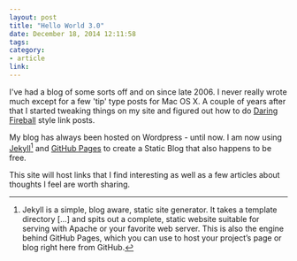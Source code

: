 ```yaml
---
layout: post
title: "Hello World 3.0"
date: December 18, 2014 12:11:58
tags:
category:
- article
link:
---
```


I've had a blog of some sorts off and on since late 2006. I never really wrote much except for a few 'tip' type posts for Mac OS X. A couple of years after that I started tweaking things on my site and figured out how to do [Daring Fireball](daringfireball.net) style link posts.

My blog has always been hosted on Wordpress - until now. I am now using [Jekyll](http://jekyllrb.com/)[^1] and [GitHub Pages](https://pages.github.com/) to create a Static Blog that also happens to be free.

[^1]: Jekyll is a simple, blog aware, static site generator. It takes a template directory [...] and spits out a complete, static website suitable for serving with Apache or your favorite web server. This is also the engine behind GitHub Pages, which you can use to host your project’s page or blog right here from GitHub.

This site will host links that I find interesting as well as a few articles about thoughts I feel are worth sharing.